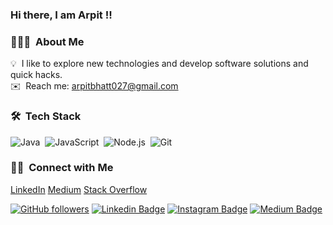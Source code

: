 ### Hi there, I am Arpit !!

### 👨🏻‍💻 &nbsp;About Me

💡 &nbsp;I like to explore new technologies and develop software solutions and quick hacks.<br>
✉️ &nbsp;Reach me: arpitbhatt027@gmail.com

### 🛠 &nbsp;Tech Stack
![Java](https://img.shields.io/badge/-Java-05122A?style=flat&logo=Java&logoColor=FFA518)&nbsp;
![JavaScript](https://img.shields.io/badge/-JavaScript-05122A?style=flat&logo=javascript)&nbsp;
![Node.js](https://img.shields.io/badge/-Node.js-05122A?style=flat&logo=node.js)&nbsp;
![Git](https://img.shields.io/badge/-Git-05122A?style=flat&logo=git)&nbsp;

### 🤝🏻 &nbsp;Connect with Me

<a href="https://www.linkedin.com/in/arpit-bhatt-3a413b62/">LinkedIn</a>
<a href="https://arpitbhatt027.medium.com/">Medium</a>
<a href="https://stackoverflow.com/users/9775271/arpitbhatt027?tab=profile">Stack Overflow</a>
<br>

[![GitHub followers](https://img.shields.io/github/followers/sriharikapu?style=social)](https://github.com/arpitbhatt027)
[![Linkedin Badge](https://img.shields.io/badge/-sriharikapu-blue?style=flat-square&logo=Linkedin&logoColor=white&link=https://www.linkedin.com/in/sriharikapu/)](https://www.linkedin.com/in/arpit-bhatt-3a413b62/)
[![Instagram Badge](https://img.shields.io/badge/-sriharikapu-purple?style=flat-square&logo=Instagram&logoColor=white&link=https://www.instagram.com/sriharikapu/)](https://www.instagram.com/arpitbhatt027/)
[![Medium Badge](https://img.shields.io/badge/-sriharikapu-black?style=flat-square&logo=Medium&logoColor=white&link=https://medium.com/@sriharikapu)](https://arpitbhatt027.medium.com/)
